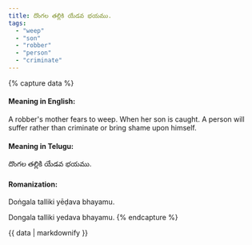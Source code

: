 ```yaml
---
title: దొంగల తల్లికి యేడవ భయము.
tags:
  - "weep"
  - "son"
  - "robber"
  - "person"
  - "criminate"
---
```


{% capture data %}
#### Meaning in English:
A robber's mother fears to weep.
When her son is caught.
A person will suffer rather than criminate or bring shame upon himself.

#### Meaning in Telugu:
దొంగల తల్లికి యేడవ భయము.

#### Romanization:
Doṅgala talliki yēḍava bhayamu.

Dongala talliki yedava bhayamu.
{% endcapture %}

{{ data | markdownify }}


